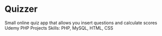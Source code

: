 # Quizzer
Small online quiz app that allows you insert questions and calculate scores
Udemy PHP Projects
Skills: PHP, MySQL, HTML, CSS
